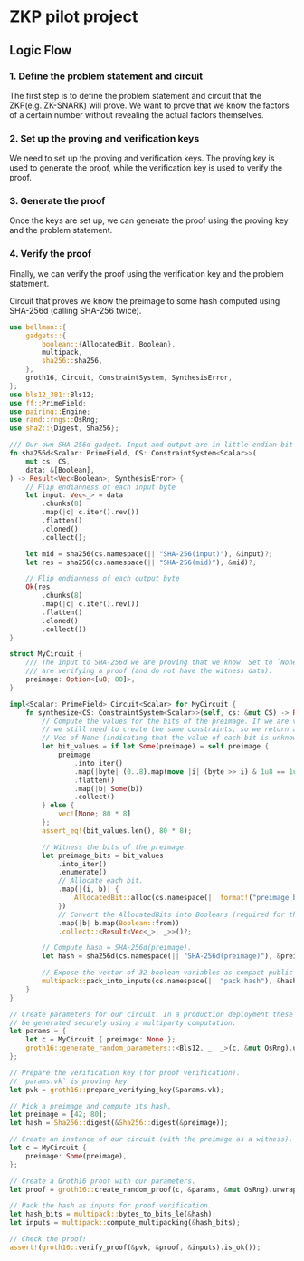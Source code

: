 # ZKP pilot project

## Logic Flow

### 1. Define the problem statement and circuit

The first step is to define the problem statement and circuit that the ZKP(e.g. ZK-SNARK) will prove. We want to prove that we know the factors of a certain number without revealing the actual factors themselves.

### 2. Set up the proving and verification keys
We need to set up the proving and verification keys. The proving key is used to generate the proof, while the verification key is used to verify the proof.

### 3. Generate the proof
Once the keys are set up, we can generate the proof using the proving key and the problem statement.

### 4. Verify the proof
Finally, we can verify the proof using the verification key and the problem statement.

Circuit that proves we know the preimage to some hash computed using SHA-256d (calling SHA-256 twice).
```rust
use bellman::{
    gadgets::{
        boolean::{AllocatedBit, Boolean},
        multipack,
        sha256::sha256,
    },
    groth16, Circuit, ConstraintSystem, SynthesisError,
};
use bls12_381::Bls12;
use ff::PrimeField;
use pairing::Engine;
use rand::rngs::OsRng;
use sha2::{Digest, Sha256};

/// Our own SHA-256d gadget. Input and output are in little-endian bit order.
fn sha256d<Scalar: PrimeField, CS: ConstraintSystem<Scalar>>(
    mut cs: CS,
    data: &[Boolean],
) -> Result<Vec<Boolean>, SynthesisError> {
    // Flip endianness of each input byte
    let input: Vec<_> = data
        .chunks(8)
        .map(|c| c.iter().rev())
        .flatten()
        .cloned()
        .collect();

    let mid = sha256(cs.namespace(|| "SHA-256(input)"), &input)?;
    let res = sha256(cs.namespace(|| "SHA-256(mid)"), &mid)?;

    // Flip endianness of each output byte
    Ok(res
        .chunks(8)
        .map(|c| c.iter().rev())
        .flatten()
        .cloned()
        .collect())
}

struct MyCircuit {
    /// The input to SHA-256d we are proving that we know. Set to `None` when we
    /// are verifying a proof (and do not have the witness data).
    preimage: Option<[u8; 80]>,
}

impl<Scalar: PrimeField> Circuit<Scalar> for MyCircuit {
    fn synthesize<CS: ConstraintSystem<Scalar>>(self, cs: &mut CS) -> Result<(), SynthesisError> {
        // Compute the values for the bits of the preimage. If we are verifying a proof,
        // we still need to create the same constraints, so we return an equivalent-size
        // Vec of None (indicating that the value of each bit is unknown).
        let bit_values = if let Some(preimage) = self.preimage {
            preimage
                .into_iter()
                .map(|byte| (0..8).map(move |i| (byte >> i) & 1u8 == 1u8))
                .flatten()
                .map(|b| Some(b))
                .collect()
        } else {
            vec![None; 80 * 8]
        };
        assert_eq!(bit_values.len(), 80 * 8);

        // Witness the bits of the preimage.
        let preimage_bits = bit_values
            .into_iter()
            .enumerate()
            // Allocate each bit.
            .map(|(i, b)| {
                AllocatedBit::alloc(cs.namespace(|| format!("preimage bit {}", i)), b)
            })
            // Convert the AllocatedBits into Booleans (required for the sha256 gadget).
            .map(|b| b.map(Boolean::from))
            .collect::<Result<Vec<_>, _>>()?;

        // Compute hash = SHA-256d(preimage).
        let hash = sha256d(cs.namespace(|| "SHA-256d(preimage)"), &preimage_bits)?;

        // Expose the vector of 32 boolean variables as compact public inputs.
        multipack::pack_into_inputs(cs.namespace(|| "pack hash"), &hash)
    }
}

// Create parameters for our circuit. In a production deployment these would
// be generated securely using a multiparty computation.
let params = {
    let c = MyCircuit { preimage: None };
    groth16::generate_random_parameters::<Bls12, _, _>(c, &mut OsRng).unwrap()
};

// Prepare the verification key (for proof verification).
// `params.vk` is proving key
let pvk = groth16::prepare_verifying_key(&params.vk);  

// Pick a preimage and compute its hash.
let preimage = [42; 80];
let hash = Sha256::digest(&Sha256::digest(&preimage));

// Create an instance of our circuit (with the preimage as a witness).
let c = MyCircuit {
    preimage: Some(preimage),
};

// Create a Groth16 proof with our parameters.
let proof = groth16::create_random_proof(c, &params, &mut OsRng).unwrap();

// Pack the hash as inputs for proof verification.
let hash_bits = multipack::bytes_to_bits_le(&hash);
let inputs = multipack::compute_multipacking(&hash_bits);

// Check the proof!
assert!(groth16::verify_proof(&pvk, &proof, &inputs).is_ok());

```
